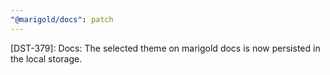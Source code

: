 ```yaml
---
"@marigold/docs": patch
---
```


[DST-379]: Docs: The selected theme on marigold docs is now persisted in the local storage.
